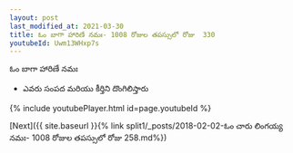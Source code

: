 ```yaml
---
layout: post
last_modified_at: 2021-03-30
title: ఓం బాగా హారిణే నమః- 1008 రోజుల తపస్సులో రోజు  330
youtubeId: Uwm13WHxp7s
---
```

 
 
 ఓం బాగా హారిణే నమః  
 
 -  ఎవరు సంపద మరియు కీర్తిని దొంగిలిస్తారు 
 
  
 
  
 
 
 
 
 
 


{% include youtubePlayer.html id=page.youtubeId %}
 
[Next]({{ site.baseurl }}{% link  split1/_posts/2018-02-02-ఓం చారు లింగయ్య నమః- 1008 రోజుల తపస్సులో రోజు  258.md%})
 
